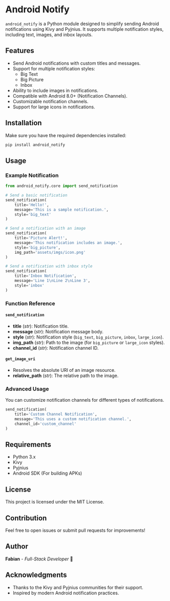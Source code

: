 # Android Notify

`android_notify` is a Python module designed to simplify sending Android notifications using Kivy and Pyjnius. It supports multiple notification styles, including text, images, and inbox layouts.

## Features

- Send Android notifications with custom titles and messages.
- Support for multiple notification styles:
  - Big Text
  - Big Picture
  - Inbox
- Ability to include images in notifications.
- Compatible with Android 8.0+ (Notification Channels).
- Customizable notification channels.
- Support for large icons in notifications.

## Installation

Make sure you have the required dependencies installed:

```bash
pip install android_notify
```

## Usage

### Example Notification

```python
from android_notify.core import send_notification

# Send a basic notification
send_notification(
    title='Hello!',
    message='This is a sample notification.',
    style='big_text'
)

# Send a notification with an image
send_notification(
    title='Picture Alert!',
    message='This notification includes an image.',
    style='big_picture',
    img_path='assets/imgs/icon.png'
)

# Send a notification with inbox style
send_notification(
    title='Inbox Notification',
    message='Line 1\nLine 2\nLine 3',
    style='inbox'
)
```

### Function Reference

#### `send_notification`

- **title** (*str*): Notification title.
- **message** (*str*): Notification message body.
- **style** (*str*): Notification style (`big_text`, `big_picture`, `inbox`, `large_icon`).
- **img_path** (*str*): Path to the image (for `big_picture` or `large_icon` styles).
- **channel_id** (*str*): Notification channel ID.

#### `get_image_uri`

- Resolves the absolute URI of an image resource.
- **relative_path** (*str*): The relative path to the image.

### Advanced Usage

You can customize notification channels for different types of notifications.

```python
send_notification(
    title='Custom Channel Notification',
    message='This uses a custom notification channel.',
    channel_id='custom_channel'
)
```

## Requirements

- Python 3.x
- Kivy
- Pyjnius
- Android SDK (For building APKs)

## License

This project is licensed under the MIT License.

## Contribution

Feel free to open issues or submit pull requests for improvements!

## Author

**Fabian** - *Full-Stack Developer* 🚀

## Acknowledgments

- Thanks to the Kivy and Pyjnius communities for their support.
- Inspired by modern Android notification practices.

